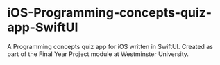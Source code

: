 # iOS-Programming-concepts-quiz-app-SwiftUI
A Programming concepts quiz app for iOS written in SwiftUI. Created as part of the Final Year Project module at Westminster University.
